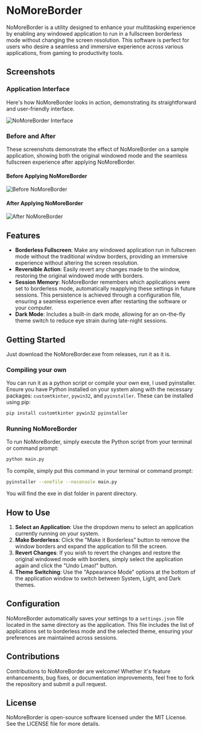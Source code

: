 # NoMoreBorder

NoMoreBorder is a utility designed to enhance your multitasking experience by enabling any windowed application to run in a fullscreen borderless mode without changing the screen resolution. This software is perfect for users who desire a seamless and immersive experience across various applications, from gaming to productivity tools.

## Screenshots

### Application Interface

Here's how NoMoreBorder looks in action, demonstrating its straightforward and user-friendly interface.

![NoMoreBorder Interface](https://github.com/invcble/NoMoreBorder/blob/d990bf0b75254ed770062a5642e4c034e57d59d4/pic/NoMoreBorder.png)

### Before and After

These screenshots demonstrate the effect of NoMoreBorder on a sample application, showing both the original windowed mode and the seamless fullscreen experience after applying NoMoreBorder.

#### Before Applying NoMoreBorder

![Before NoMoreBorder](https://github.com/invcble/NoMoreBorder/blob/d990bf0b75254ed770062a5642e4c034e57d59d4/pic/From.png)

#### After Applying NoMoreBorder

![After NoMoreBorder](https://github.com/invcble/NoMoreBorder/blob/d990bf0b75254ed770062a5642e4c034e57d59d4/pic/To.png)

## Features

- **Borderless Fullscreen**: Make any windowed application run in fullscreen mode without the traditional window borders, providing an immersive experience without altering the screen resolution.
- **Reversible Action**: Easily revert any changes made to the window, restoring the original windowed mode with borders.
- **Session Memory**: NoMoreBorder remembers which applications were set to borderless mode, automatically reapplying these settings in future sessions. This persistence is achieved through a configuration file, ensuring a seamless experience even after restarting the software or your computer.
- **Dark Mode**: Includes a built-in dark mode, allowing for an on-the-fly theme switch to reduce eye strain during late-night sessions.

## Getting Started

Just download the NoMoreBorder.exe from releases, run it as it is.

### Compiling your own

You can run it as a python script or compile your own exe, I used pyinstaller. Ensure you have Python installed on your system along with the necessary packages: `customtkinter`, `pywin32`, and `pyinstaller`. These can be installed using pip:

```bash
pip install customtkinter pywin32 pyinstaller
```

### Running NoMoreBorder

To run NoMoreBorder, simply execute the Python script from your terminal or command prompt:

```bash
python main.py
```
To compile, simply put this command in your terminal or command prompt:

```bash
pyinstaller --onefile --noconsole main.py
```

You will find the exe in dist folder in parent directory.

## How to Use

1. **Select an Application**: Use the dropdown menu to select an application currently running on your system.
2. **Make Borderless**: Click the "Make it Borderless" button to remove the window borders and expand the application to fill the screen.
3. **Revert Changes**: If you wish to revert the changes and restore the original windowed mode with borders, simply select the application again and click the "Undo Lmao!" button.
4. **Theme Switching**: Use the "Appearance Mode" options at the bottom of the application window to switch between System, Light, and Dark themes.

## Configuration

NoMoreBorder automatically saves your settings to a `settings.json` file located in the same directory as the application. This file includes the list of applications set to borderless mode and the selected theme, ensuring your preferences are maintained across sessions.

## Contributions

Contributions to NoMoreBorder are welcome! Whether it's feature enhancements, bug fixes, or documentation improvements, feel free to fork the repository and submit a pull request.

## License

NoMoreBorder is open-source software licensed under the MIT License. See the LICENSE file for more details.
